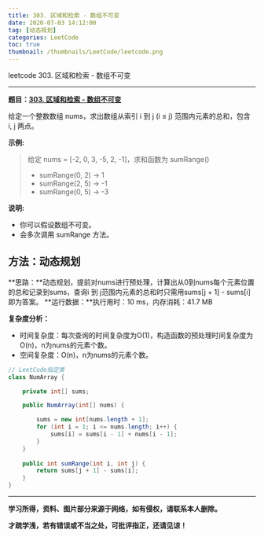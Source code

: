 ```yaml
---
title: 303. 区域和检索 - 数组不可变
date: 2020-07-03 14:12:00
tag: [动态规划]
categories: LeetCode
toc: true
thumbnail: /thumbnails/LeetCode/leetcode.png
---
```


leetcode 303. 区域和检索 - 数组不可变

<!--more-->

---

**题目：[303. 区域和检索 - 数组不可变](https://leetcode-cn.com/problems/range-sum-query-immutable/)**

给定一个整数数组  nums，求出数组从索引 i 到 j  (i ≤ j) 范围内元素的总和，包含 i,  j 两点。

**示例:**

> 给定 nums = [-2, 0, 3, -5, 2, -1]，求和函数为 sumRange()
> 
>* sumRange(0, 2) -> 1
>* sumRange(2, 5) -> -1
>* sumRange(0, 5) -> -3

**说明:**

* 你可以假设数组不可变。
* 会多次调用 sumRange 方法。

## 方法：动态规划

**思路：**动态规划，提前对nums进行预处理，计算出从0到nums每个元素位置的总和记录到sums，查询i 到 j范围内元素的总和时只需用sums[j + 1] - sums[i]即为答案。
**运行数据：**执行用时：10 ms，内存消耗：41.7 MB

**复杂度分析：**

* 时间复杂度：每次查询的时间复杂度为O(1)，构造函数的预处理时间复杂度为O(n)，n为nums的元素个数。
* 空间复杂度：O(n)，n为nums的元素个数。

```java
// LeetCode指定类
class NumArray {

    private int[] sums;

    public NumArray(int[] nums) {

        sums = new int[nums.length + 1];
        for (int i = 1; i <= nums.length; i++) {
            sums[i] = sums[i - 1] + nums[i - 1];
        }
    }
    
    public int sumRange(int i, int j) {
        return sums[j + 1] - sums[i];
    }
}
```

---

**学习所得，资料、图片部分来源于网络，如有侵权，请联系本人删除。**

**才疏学浅，若有错误或不当之处，可批评指正，还请见谅！**